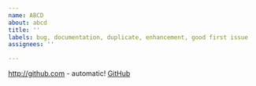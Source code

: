 ```yaml
---
name: ABCD
about: abcd
title: ''
labels: bug, documentation, duplicate, enhancement, good first issue
assignees: ''

---
```


http://github.com - automatic!
[GitHub](http://github.com)
